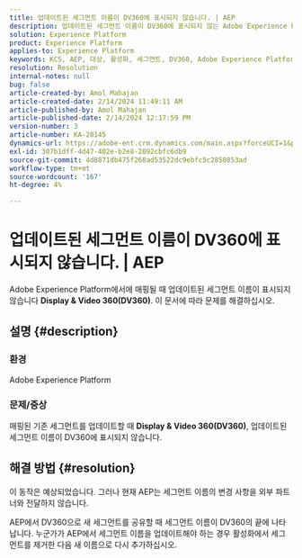 ```yaml
---
title: 업데이트된 세그먼트 이름이 DV360에 표시되지 않습니다. | AEP
description: 업데이트된 세그먼트 이름이 DV360에 표시되지 않는 Adobe Experience Platform 문제를 해결하십시오. 세그먼트를 제거하고 새 이름으로 다시 추가합니다.
solution: Experience Platform
product: Experience Platform
applies-to: Experience Platform
keywords: KCS, AEP, 대상, 활성화, 세그먼트, DV360, Adobe Experience Platform
resolution: Resolution
internal-notes: null
bug: false
article-created-by: Amol Mahajan
article-created-date: 2/14/2024 11:49:11 AM
article-published-by: Amol Mahajan
article-published-date: 2/14/2024 12:17:59 PM
version-number: 3
article-number: KA-20145
dynamics-url: https://adobe-ent.crm.dynamics.com/main.aspx?forceUCI=1&pagetype=entityrecord&etn=knowledgearticle&id=ac18790e-2fcb-ee11-9079-6045bd006ce9
exl-id: 307b1dff-4d47-402e-b2e8-2092cbfc6db9
source-git-commit: 4d8871db475f268ad53522dc9ebfc5c2850853ad
workflow-type: tm+mt
source-wordcount: '167'
ht-degree: 4%

---
```


# 업데이트된 세그먼트 이름이 DV360에 표시되지 않습니다. | AEP


Adobe Experience Platform에서에 매핑될 때 업데이트된 세그먼트 이름이 표시되지 않습니다 <b>Display &amp; Video 360(DV360)</b>. 이 문서에 따라 문제를 해결하십시오.

## 설명 {#description}


### <b>환경</b>

Adobe Experience Platform



### <b>문제/증상</b>

매핑된 기존 세그먼트를 업데이트할 때 <b>Display &amp; Video 360(DV360)</b>, 업데이트된 세그먼트 이름이 DV360에 표시되지 않습니다.


## 해결 방법 {#resolution}


이 동작은 예상되었습니다. 그러나 현재 AEP는 세그먼트 이름의 변경 사항을 외부 파트너와 전달하지 않습니다.



AEP에서 DV360으로 새 세그먼트를 공유할 때 세그먼트 이름이 DV360의 끝에 나타납니다. 누군가가 AEP에서 세그먼트 이름을 업데이트해야 하는 경우 활성화에서 세그먼트를 제거한 다음 새 이름으로 다시 추가하십시오.
